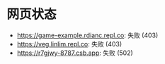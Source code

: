 # 网页状态
- https://game-example.rdianc.repl.co: 失败 (403)
- https://veg.linlim.repl.co: 失败 (403)
- https://r7gjwy-8787.csb.app: 失败 (502)
